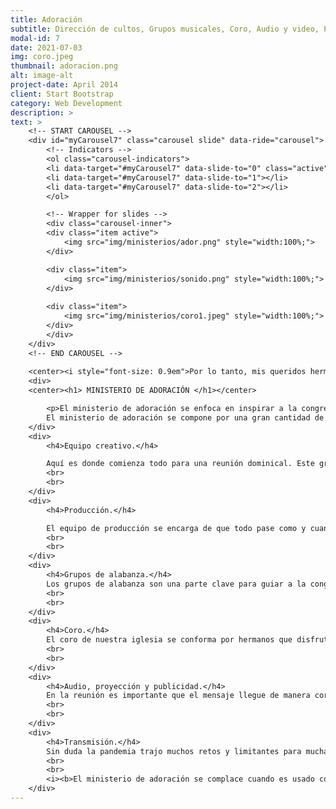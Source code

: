 ```yaml
---
title: Adoración
subtitle: Dirección de cultos, Grupos musicales, Coro, Audio y video, Producción.
modal-id: 7
date: 2021-07-03
img: coro.jpeg
thumbnail: adoracion.png
alt: image-alt
project-date: April 2014
client: Start Bootstrap
category: Web Development
description: >
text: >
    <!-- START CAROUSEL -->
    <div id="myCarousel7" class="carousel slide" data-ride="carousel">
        <!-- Indicators -->
        <ol class="carousel-indicators">
        <li data-target="#myCarousel7" data-slide-to="0" class="active"></li>
        <li data-target="#myCarousel7" data-slide-to="1"></li>
        <li data-target="#myCarousel7" data-slide-to="2"></li>
        </ol>

        <!-- Wrapper for slides -->
        <div class="carousel-inner">
        <div class="item active">
            <img src="img/ministerios/ador.png" style="width:100%;">
        </div>

        <div class="item">
            <img src="img/ministerios/sonido.png" style="width:100%;">
        </div>
        
        <div class="item">
            <img src="img/ministerios/coro1.jpeg" style="width:100%;">
        </div>
        </div>
    </div>
    <!-- END CAROUSEL -->
    
    <center><i style="font-size: 0.9em">Por lo tanto, mis queridos hermanos, sigan firmes y constantes, trabajando siempre más y más en la obra del Señor; porque ustedes saben que no es en vano el trabajo que hacen en unión con el Señor. 1 Corintios 15:58</i></center>
    <div>
    <center><h1> MINISTERIO DE ADORACIÓN </h1></center>

        <p>El ministerio de adoración se enfoca en inspirar a la congregación a que exalten el nombre de Dios con su vida. Muchas veces podría pensarse que este ministerio solo se trata de la música que se tocan los domingos y nada más, pero nosotros lo vemos como el momento y lugar donde juntos externamos nuestra relación y adoración a Dios; adoración que debemos de tener diariamente en nuestra forma de vivir y que el domingo es simplemente expresada en forma de canto, ofrenda, servicio, amor y comunión, etc. 
        El ministerio de adoración se compone por una gran cantidad de servidores que siempre están dispuestos a trabajar para que Dios sea exaltado en sus vidas y las demás personas lo puedan ver. Para lograr esta tarea el ministerio se ha dividido en varios equipos con responsabilidades diferentes, los cuales son los siguientes:</p>
    </div>
    <div>
        <h4>Equipo creativo.</h4>

        Aquí es donde comienza todo para una reunión dominical. Este grupo está conformado por nuestro pastor y una serie de hermanos que juntos tienen el objetivo de trasmitir el mensaje que Dios tiene preparado para las personas que asisten a la reunión dominical. Ellos contemplan el mensaje principal de la predica y elaboran momentos, lecturas, videos, y participaciones que refuerzan la idea principal. 
        <br>
        <br>
    </div>
    <div>   
        <h4>Producción.</h4>

        El equipo de producción se encarga de que todo pase como y cuando tiene que pasar. Al momento de realizar la reunión dominical el equipo de producción se enfoca en que los diferentes momentos que conforman la reunión establecidos en el programa vayan uno tras otro sin ningún obstáculo y de esta manera contribuir a que el mensaje principal pueda ser recibido por los asistentes sin ninguna distracción.
        <br>
        <br>
    </div>
    <div>
        <h4>Grupos de alabanza.</h4>
        Los grupos de alabanza son una parte clave para guiar a la congregación a que juntos levantemos el nombre de nuestro Dios durante las reuniones. El objetivo principal de estos grupos debe de ser que siempre sea Dios el que sea exaltado, que siempre sea Dios el que sea glorificado y que siempre sea Dios el que hable a la congregación a través de un canto, lectura bíblica o reflexión Cristo céntrica. Cada grupo cuenta con líderes que cuentan con los dones y talentos para dirigir de forma musical y espiritual a los demás integrantes del grupo. 
        <br>
        <br>
    </div>
    <div>
        <h4>Coro.</h4>
        El coro de nuestra iglesia se conforma por hermanos que disfrutan el cantarle alabanzas a nuestro Dios. Son guiados por hermanos con conocimientos musicales y un gran amor a Dios y a las personas; lo cual hace que en los eventos especiales donde el coro participa se pueda compartir un mensaje Cristo céntrico usando juegos de voces e instrumentación. 
        <br>
        <br>
    </div>
    <div>
        <h4>Audio, proyección y publicidad.</h4>
        En la reunión es importante que el mensaje llegue de manera correcta y entendible a los presentes; por lo tanto, este equipo tiene la tarea de que lo que se dice, canta y toca sea apreciado correctamente en las reuniones. De la misma manera, durante las reuniones se proyectan las letras para invitar a los asistentes a que puedan acompañarnos cantando, así como hacer uso de material audiovisual para reforzar ideas en ciertos momentos de las reuniones y compartir los próximos eventos y anuncios.
        <br>
        <br>
    </div>
    <div>
        <h4>Transmisión.</h4>
        Sin duda la pandemia trajo muchos retos y limitantes para muchas de las iglesias cristianas en todo el mundo; sin embargo, algo positivo que trajo a nuestra iglesia la oportunidad de transmitir las reuniones de cada domingo a través de redes sociales. Esto ha sido de mucha bendición para los hermanos que no pueden asistir presencialmente y también ha sido una herramienta para que nuevas personas nos conozcan y visiten. 
        <br>
        <br>
        <i><b>El ministerio de adoración se complace cuando es usado como una herramienta para que el reino de Dios en la tierra sea engrandecido. Nosotros queremos menguar para que Cristo sea levantado y más personas se acerquen a Él.</i></b>
    </div>
---
```





